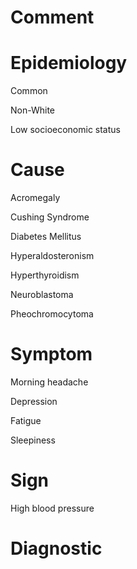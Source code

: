 # Comment

# Epidemiology

Common

Non-White

Low socioeconomic status

# Cause

Acromegaly

Cushing Syndrome

Diabetes Mellitus

Hyperaldosteronism

Hyperthyroidism

Neuroblastoma

Pheochromocytoma

# Symptom

Morning headache

Depression

Fatigue

Sleepiness

# Sign

High blood pressure

# Diagnostic
